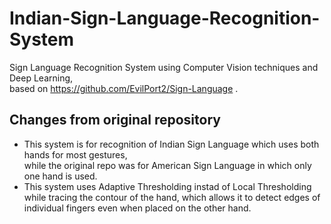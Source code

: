 # Indian-Sign-Language-Recognition-System
Sign Language Recognition System using Computer Vision techniques and Deep Learning,  
based on https://github.com/EvilPort2/Sign-Language .

## Changes from original repository
* This system is for recognition of Indian Sign Language which uses both hands for most gestures,  
  while the original repo was for American Sign Language in which only one hand is used.
* This system uses Adaptive Thresholding instad of Local Thresholding while tracing the contour of the hand,
  which allows it to detect edges of individual fingers even when placed on the other hand.
